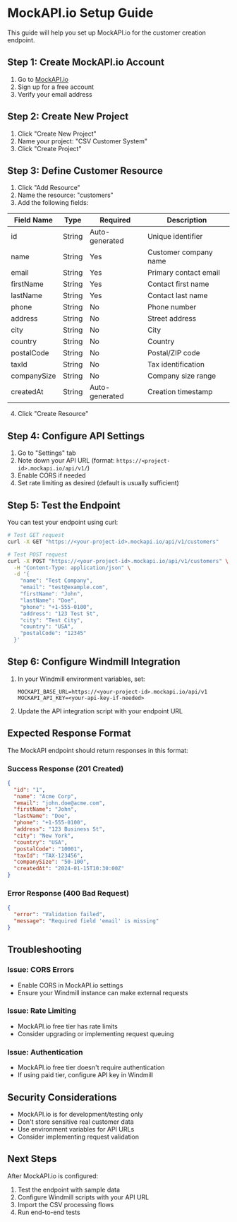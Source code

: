 # MockAPI.io Setup Guide

This guide will help you set up MockAPI.io for the customer creation endpoint.

## Step 1: Create MockAPI.io Account

1. Go to [MockAPI.io](https://mockapi.io/)
2. Sign up for a free account
3. Verify your email address

## Step 2: Create New Project

1. Click "Create New Project"
2. Name your project: "CSV Customer System"
3. Click "Create Project"

## Step 3: Define Customer Resource

1. Click "Add Resource"
2. Name the resource: "customers"
3. Add the following fields:

| Field Name | Type | Required | Description |
|------------|------|----------|-------------|
| id | String | Auto-generated | Unique identifier |
| name | String | Yes | Customer company name |
| email | String | Yes | Primary contact email |
| firstName | String | Yes | Contact first name |
| lastName | String | Yes | Contact last name |
| phone | String | No | Phone number |
| address | String | No | Street address |
| city | String | No | City |
| country | String | No | Country |
| postalCode | String | No | Postal/ZIP code |
| taxId | String | No | Tax identification |
| companySize | String | No | Company size range |
| createdAt | String | Auto-generated | Creation timestamp |

4. Click "Create Resource"

## Step 4: Configure API Settings

1. Go to "Settings" tab
2. Note down your API URL (format: `https://<project-id>.mockapi.io/api/v1/`)
3. Enable CORS if needed
4. Set rate limiting as desired (default is usually sufficient)

## Step 5: Test the Endpoint

You can test your endpoint using curl:

```bash
# Test GET request
curl -X GET "https://<your-project-id>.mockapi.io/api/v1/customers"

# Test POST request
curl -X POST "https://<your-project-id>.mockapi.io/api/v1/customers" \
  -H "Content-Type: application/json" \
  -d '{
    "name": "Test Company",
    "email": "test@example.com",
    "firstName": "John",
    "lastName": "Doe",
    "phone": "+1-555-0100",
    "address": "123 Test St",
    "city": "Test City",
    "country": "USA",
    "postalCode": "12345"
  }'
```

## Step 6: Configure Windmill Integration

1. In your Windmill environment variables, set:
   ```
   MOCKAPI_BASE_URL=https://<your-project-id>.mockapi.io/api/v1
   MOCKAPI_API_KEY=<your-api-key-if-needed>
   ```

2. Update the API integration script with your endpoint URL

## Expected Response Format

The MockAPI endpoint should return responses in this format:

### Success Response (201 Created)
```json
{
  "id": "1",
  "name": "Acme Corp",
  "email": "john.doe@acme.com",
  "firstName": "John",
  "lastName": "Doe",
  "phone": "+1-555-0100",
  "address": "123 Business St",
  "city": "New York",
  "country": "USA",
  "postalCode": "10001",
  "taxId": "TAX-123456",
  "companySize": "50-100",
  "createdAt": "2024-01-15T10:30:00Z"
}
```

### Error Response (400 Bad Request)
```json
{
  "error": "Validation failed",
  "message": "Required field 'email' is missing"
}
```

## Troubleshooting

### Issue: CORS Errors
- Enable CORS in MockAPI.io settings
- Ensure your Windmill instance can make external requests

### Issue: Rate Limiting
- MockAPI.io free tier has rate limits
- Consider upgrading or implementing request queuing

### Issue: Authentication
- MockAPI.io free tier doesn't require authentication
- If using paid tier, configure API key in Windmill

## Security Considerations

- MockAPI.io is for development/testing only
- Don't store sensitive real customer data
- Use environment variables for API URLs
- Consider implementing request validation

## Next Steps

After MockAPI.io is configured:

1. Test the endpoint with sample data
2. Configure Windmill scripts with your API URL
3. Import the CSV processing flows
4. Run end-to-end tests
